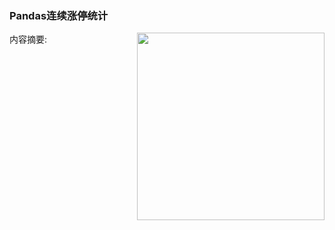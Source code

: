 
<div class="as-grid m-t-md">
<div class="card-columns">
    
<div>
<h3>Pandas连续涨停统计</h3>
<img src="https://images.jieyu.ai/images/university/harvard.jpg" style="width: 300px" align="right"/>
<p><span>内容摘要:<br></span><style scoped><br>    .dataframe tbody tr th:only-of-type {<br>        vertical-align: middle;<br>    }<br><br>    .dataframe tbody tr th {<br>        vertica...</p>

<p><span style="margin-right:20px">发表于 2024-10-23 人气 934 </span><span><a href="https://www.jieyu.ai/blog/2024/10/23/how-to-count-continuous-buy-limit">点击阅读</a></span></p>

</div><!--end-article-->


<div>
<h3>量化实盘接口</h3>
<img src="https://images.jieyu.ai/images/hot/mybook/by-swimming-pool.jpg" style="width: 300px" align="right"/>
<p><span>内容摘要:<br></span> Easytrader<br>Easytrader是一个通过模拟键鼠事件，操作券商客户端来实现交易功能的交易代理。这种方式中，easytrader提供了buy, sell等交易API，策略调用这些API，easytrader把它转化成对券商交易客户端的鼠标点击事件，最终完成交易。<br>...</p>

<p><span style="margin-right:20px">发表于 2024-10-22 人气 198 </span><span><a href="https://www.jieyu.ai/blog/2024/10/22/trader-api">点击阅读</a></span></p>

</div><!--end-article-->


<div>
<h3>[1020] QuanTide Weekly</h3>
<img src="https://images.jieyu.ai/images/university/toronto.webp" style="width: 300px" align="right"/>
<p><span>内容摘要:<br></span> 本周要闻<br>* 幻方量化宣布降低对冲全系产品投资仓位至0<br>* 9月CPI、PPI及前三季度GDP数据出炉<br>* 潘功胜发声，宏观经济政策应更加重视消费<br><br><br> 下周看点<br>* 周一：最新LPR报价<br>* 周二：华为原生鸿蒙之夜新品发布会<br>* 周五：多家银行存量房贷利率调整<br>*...</p>

<p><span style="margin-right:20px">发表于 2024-10-20 人气 407 </span><span><a href="https://www.jieyu.ai/blog/2024/10/20/quantide-weekly-1020">点击阅读</a></span></p>

</div><!--end-article-->


<div>
<h3>第42个因子:年化17.6%，15年累计10倍</h3>
<img src="https://images.jieyu.ai/images/university/Free-University-tibilisi.webp" style="width: 300px" align="right"/>
<p><span>内容摘要:<br></span><br><br>《101个公式化因子》是Zura Kahushadze于2015年发表的...</p>

<p><span style="margin-right:20px">发表于 2024-10-18 人气 780 </span><span><a href="https://www.jieyu.ai/blog/2024/10/18/alpha042">点击阅读</a></span></p>

</div><!--end-article-->


<div>
<h3>地量见地价？我拿一年的上证数据算了算</h3>
<img src="https://images.jieyu.ai/images/university/toronto.webp" style="width: 300px" align="right"/>
<p><span>内容摘要:<br></span><br><br>股谚云，天量见天价、地量见地价。今天我们就来验证一下。<br><br>要把股谚量化，...</p>

<p><span style="margin-right:20px">发表于 2024-10-13 人气 847 </span><span><a href="https://www.jieyu.ai/blog/2024/10/13/An-enigma-find-range-which-i-is-the-minimum-number">点击阅读</a></span></p>

</div><!--end-article-->


<div>
<h3>[1013] QuanTide Weekly</h3>
<img src="https://images.jieyu.ai/images/university/toronto.webp" style="width: 300px" align="right"/>
<p><span>内容摘要:<br></span> 本周要闻<br>* 10月25日起，存量房贷统一下调！<br>* Robotaxi Day草草收场，特斯拉暴跌<br>* 一揽子增量财政策略超预期，规模或在5万亿以上<br>* 化债概念出炉！<br><br><br> 下周看点<br>* 周日：9月PPI和CPI指数公布<br>* 周一（10月14日）国新办就前三季度进...</p>

<p><span style="margin-right:20px">发表于 2024-10-13 人气 992 </span><span><a href="https://www.jieyu.ai/blog/2024/10/13/quantide-weekly-1013">点击阅读</a></span></p>

</div><!--end-article-->


<div>
<h3>[0929] QuanTide Weekly</h3>
<img src="https://images.jieyu.ai/images/hot/mybook/gift.jpg" style="width: 300px" align="right"/>
<p><span>内容摘要:<br></span> 本周要闻<br>* 大涨！沪指本周大涨12.8%，沪深300上涨15.7%。<br>* 首份市值管理指引文件出炉，明确指数成分股与破净股的市值管理<br>* 长江证券：银行、地产、建筑和非银等板块或更有可能受益于破净公司估值提升计划<br><br><br> 下周看点<br>* 周一：财新发布9月PMI数据<br>...</p>

<p><span style="margin-right:20px">发表于 2024-09-29 人气 861 </span><span><a href="https://www.jieyu.ai/blog/2024/09/29/quantide-weekly-0929">点击阅读</a></span></p>

</div><!--end-article-->


<div>
<h3>[0922] QuanTide Weekly</h3>
<img src="https://images.jieyu.ai/images/hot/mybook/mac-and-book.jpg" style="width: 300px" align="right"/>
<p><span>内容摘要:<br></span> 本周要闻<br>* 何立峰会见中美经济工作组美方代表团<br>* 公安机关严查资本市场“小作文”，三名造谣者被罚<br>* 证监会全面优化券商风控指标体系<br>* 美“生物安全法案”未被纳入参议院2025财年国防授权法案<br>* 贵州茅台：拟以30亿元-60亿元回购股份用于注销，上市以来首次发布回...</p>

<p><span style="margin-right:20px">发表于 2024-09-22 人气 134 </span><span><a href="https://www.jieyu.ai/blog/2024/09/22/quantide-weekly-0922">点击阅读</a></span></p>

</div><!--end-article-->


<div>
<h3>节前迎来揪心一幕！谁来告诉我，A股现在有没有低估？</h3>
<img src="https://images.jieyu.ai/images/2024/09/eastmoney-pe-stats.png" style="width: 300px" align="right"/>
<p><span>内容摘要:<br></span>节前迎来揪心一幕，主要指数均创出今年最低周收盘。很自然，我们也想知道，现在处于什么状态，存在着低估机会吗？这篇文章，我们从市盈利的角度来探讨是存在机会，还是要警惕陷阱。<br><br>我们通过akshare来获取沪指导市盈率。实际上，akshare中的这个数据又来自乐咕乐股网站。<br><br>```p...</p>

<p><span style="margin-right:20px">发表于 2024-09-16 人气 771 </span><span><a href="https://www.jieyu.ai/blog/2024/09/16/Is the A-share market undervalued?">点击阅读</a></span></p>

</div><!--end-article-->


<div>
<h3>[0915] QuanTide Weekly</h3>
<img src="https://images.jieyu.ai/images/hot/mybook/book-with-flower.png" style="width: 300px" align="right"/>
<p><span>内容摘要:<br></span> 本周要闻<br><br>* 主要指数创今年最低周收盘，也是5年最低周收盘<br>* 8月有增有降，广义货币增长6.5%，狭义货币下降7.3%。<br>* 一意孤行！美提高部分对华301关税 中方：强烈不满 坚决反对<br>* 茅台业绩说明会之后，本周白酒指数再跌3.21%<br><br> 下周看点<br>* 周三...</p>

<p><span style="margin-right:20px">发表于 2024-09-15 人气 767 </span><span><a href="https://www.jieyu.ai/blog/2024/09/15/quantide-weekly-0915">点击阅读</a></span></p>

</div><!--end-article-->


<div>
<h3>牛人太多：小市值因子之父，毕业论文被大佬狂怼</h3>
<img src="https://images.jieyu.ai/images/2024/09/rolf-banz.jpg" style="width: 300px" align="right"/>
<p><span>内容摘要:<br></span>Rolf W. Banz，瑞士人，70 年代在芝加哥大学获得博士学位，并在该校任教过。此后他在伦敦经营了一家专注于小盘股投资的投资精品店，1991 年出售给 Alliance Capital。职业生涯的最后阶段，他回到了瑞士，在一家瑞士私人银行的资产管理子公司担任了高级职位。<br><br>...</p>

<p><span style="margin-right:20px">发表于 2024-09-12 人气 510 </span><span><a href="https://www.jieyu.ai/blog/2024/09/12/rolf-banz">点击阅读</a></span></p>

</div><!--end-article-->


<div>
<h3>[0908] QuanTide Weekly</h3>
<img src="https://images.jieyu.ai/images/hot/mybook/three-books.png" style="width: 300px" align="right"/>
<p><span>内容摘要:<br></span> 本周要闻<br><br>* 央行：降准有空间 利率进一步下行面临一定约束<br>* 巴菲特再次减持美国银行，这次要做空自己的祖国？<br>* 存量房贷下调预期落空，沪指连续三日跌破2800点<br><br> 下周看点<br>* 周一，8月CPI/PPI 数据发布<br>* 周一，茅台业绩说明会，对白酒行业的未来发...</p>

<p><span style="margin-right:20px">发表于 2024-09-08 人气 779 </span><span><a href="https://www.jieyu.ai/blog/2024/09/08/quantide-weekly-0908">点击阅读</a></span></p>

</div><!--end-article-->

</div>
</div>


